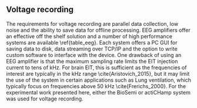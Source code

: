 ## Voltage recording
The requirements for voltage recording are parallel data collection, low noise and the ability to save data for offline processing. EEG amplifiers offer an effective off the shelf solution and a number of high performance systems are available \ref{table_eeg}. Each system offers a PC GUI for saving data to disk, data streaming over TCP/IP and the option to write custom software to interface with the device. One drawback of using an EEG amplifier is that the maximum sampling rate limits the EIT injection current to tens of kHz. For brain EIT, this is sufficient as the frequencies of interest are typically in the kHz range \cite{Aristovich_2015}, but it may limit the use of the system in certain applications such as Lung ventilation, which typically focus on frequencies above 50 kHz \cite{Frerichs_2000}. For the experimental work presented here, either the BioSemi or actiCHamp system was used for voltage recording.





